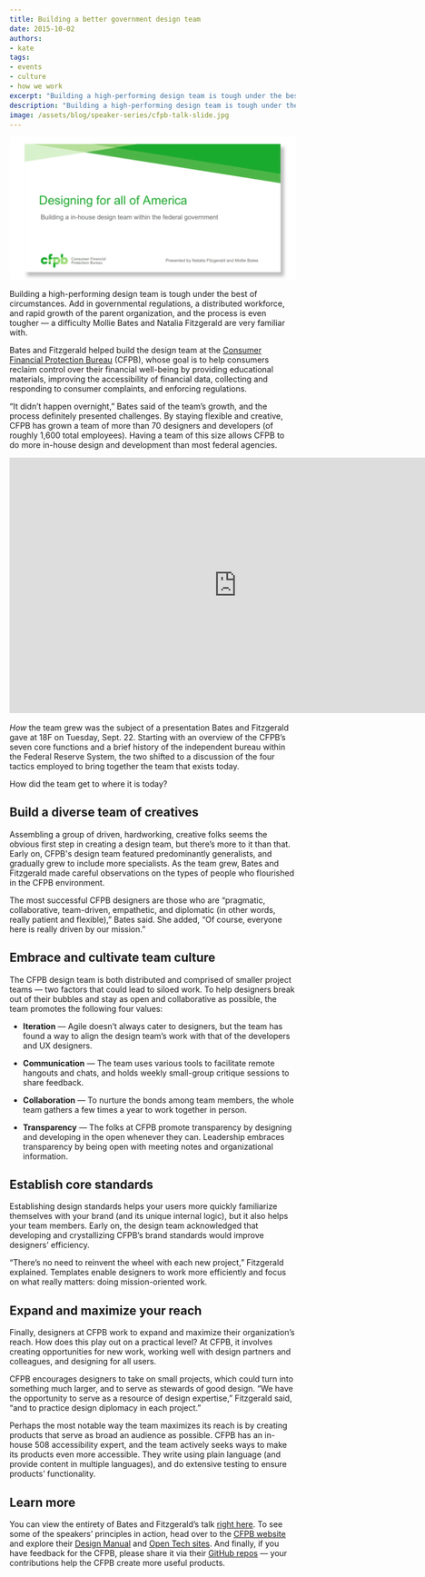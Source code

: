 ```yaml
---
title: Building a better government design team
date: 2015-10-02
authors:
- kate
tags:
- events
- culture
- how we work
excerpt: "Building a high-performing design team is tough under the best of circumstances. Add in governmental regulations, a distributed workforce, and rapid growth of the parent organization, and the process is even tougher."
description: "Building a high-performing design team is tough under the best of circumstances. Add in governmental regulations, a distributed workforce, and rapid growth of the parent organization, and the process is even tougher."
image: /assets/blog/speaker-series/cfpb-talk-slide.jpg
---
```


![Designing for all of America: Building a in-house design team within the federal government](/assets/blog/speaker-series/cfpb-talk-slide.jpg)

Building a high-performing design team is tough under the best of
circumstances. Add in governmental regulations, a distributed workforce,
and rapid growth of the parent organization, and the process is even
tougher — a difficulty Mollie Bates and Natalia Fitzgerald are very
familiar with.

Bates and Fitzgerald helped build the design team at the [Consumer
Financial Protection Bureau](http://www.consumerfinance.gov/) (CFPB),
whose goal is to help consumers reclaim control over their financial
well-being by providing educational materials, improving the
accessibility of financial data, collecting and responding to consumer
complaints, and enforcing regulations.

“It didn’t happen overnight,” Bates said of the team’s growth, and the
process definitely presented challenges. By staying flexible and
creative, CFPB has grown a team of more than 70 designers and developers
(of roughly 1,600 total employees). Having a team of this size allows
CFPB to do more in-house design and development than most federal
agencies.

<p><iframe width="800" height="450" src="https://www.youtube-nocookie.com/embed/EXP1DHH2GrI" frameborder="0" allowfullscreen></iframe></p>

*How* the team grew was the subject of a presentation Bates and
Fitzgerald gave at 18F on Tuesday, Sept. 22. Starting with an overview
of the CFPB’s seven core functions and a brief history of the
independent bureau within the Federal Reserve System, the two shifted to
a discussion of the four tactics employed to bring together the team
that exists today.

How did the team get to where it is today?

## Build a diverse team of creatives

Assembling a group of driven, hardworking, creative folks seems the
obvious first step in creating a design team, but there’s more to it
than that. Early on, CFPB's design team featured predominantly
generalists, and gradually grew to include more specialists. As the team
grew, Bates and Fitzgerald made careful observations on the types of
people who flourished in the CFPB environment.

The most successful CFPB designers are those who are “pragmatic,
collaborative, team-driven, empathetic, and diplomatic (in other words,
really patient and flexible),” Bates said. She added, “Of course,
everyone here is really driven by our mission.”

## Embrace and cultivate team culture

The CFPB design team is both distributed and comprised of smaller
project teams — two factors that could lead to siloed work. To help
designers break out of their bubbles and stay as open and collaborative
as possible, the team promotes the following four values:

-   **Iteration** — Agile doesn’t always cater to designers, but the team has found a way to align the design team’s work with that of the developers and UX designers.

-   **Communication** — The team uses various tools to facilitate remote hangouts and chats, and holds weekly small-group critique sessions to share feedback.

-   **Collaboration** — To nurture the bonds among team members, the whole team gathers a few times a year to work together in person.

-   **Transparency** — The folks at CFPB promote transparency by designing and developing in the open whenever they can. Leadership embraces transparency by being open with meeting notes and organizational information.

## Establish core standards

Establishing design standards helps your users more quickly familiarize
themselves with your brand (and its unique internal logic), but it also
helps your team members. Early on, the design team acknowledged that
developing and crystallizing CFPB’s brand standards would improve
designers’ efficiency.

“There’s no need to reinvent the wheel with each new project,”
Fitzgerald explained. Templates enable designers to work more
efficiently and focus on what really matters: doing mission-oriented
work.

## Expand and maximize your reach

Finally, designers at CFPB work to expand and maximize their
organization’s reach. How does this play out on a practical level? At
CFPB, it involves creating opportunities for new work, working well with
design partners and colleagues, and designing for all users.

CFPB encourages designers to take on small projects, which could turn
into something much larger, and to serve as stewards of good design. “We
have the opportunity to serve as a resource of design expertise,”
Fitzgerald said, “and to practice design diplomacy in each project.”

Perhaps the most notable way the team maximizes its reach is by creating
products that serve as broad an audience as possible. CFPB has an
in-house 508 accessibility expert, and the team actively seeks ways to
make its products even more accessible. They write using plain language
(and provide content in multiple languages), and do extensive testing to
ensure products’ functionality.

## Learn more

You can view the entirety of Bates and Fitzgerald’s talk [right
here](https://www.youtube.com/watch?v=EXP1DHH2GrI). To see some of the
speakers’ principles in action, head over to the [CFPB website](http://www.consumerfinance.gov/)
and explore their [Design Manual](https://cfpb.github.io/design-manual/)
and [Open Tech sites](http://cfpb.github.io/). And finally, if
you have feedback for the CFPB, please share it via their [GitHub repos](https://github.com/cfpb) — your
contributions help the CFPB create more useful products.
